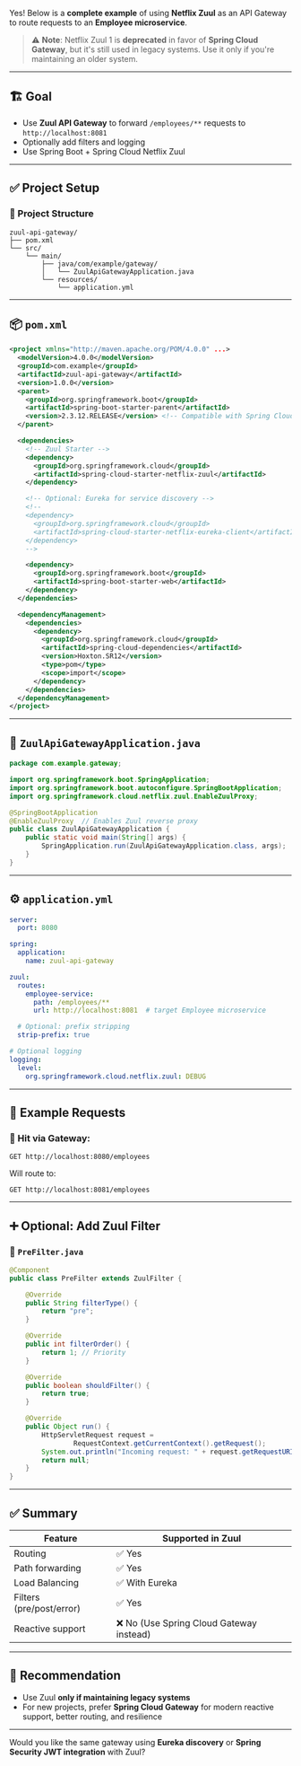 Yes! Below is a **complete example** of using **Netflix Zuul** as an API Gateway to route requests to an **Employee microservice**.

> ⚠️ **Note**: Netflix Zuul 1 is **deprecated** in favor of **Spring Cloud Gateway**, but it's still used in legacy systems. Use it only if you're maintaining an older system.

---

## 🏗️ Goal

* Use **Zuul API Gateway** to forward `/employees/**` requests to `http://localhost:8081`
* Optionally add filters and logging
* Use Spring Boot + Spring Cloud Netflix Zuul

---

## ✅ Project Setup

### 📁 Project Structure

```
zuul-api-gateway/
├── pom.xml
└── src/
    └── main/
        ├── java/com/example/gateway/
        │   └── ZuulApiGatewayApplication.java
        └── resources/
            └── application.yml
```

---

## 📦 `pom.xml`

```xml
<project xmlns="http://maven.apache.org/POM/4.0.0" ...>
  <modelVersion>4.0.0</modelVersion>
  <groupId>com.example</groupId>
  <artifactId>zuul-api-gateway</artifactId>
  <version>1.0.0</version>
  <parent>
    <groupId>org.springframework.boot</groupId>
    <artifactId>spring-boot-starter-parent</artifactId>
    <version>2.3.12.RELEASE</version> <!-- Compatible with Spring Cloud Netflix -->
  </parent>

  <dependencies>
    <!-- Zuul Starter -->
    <dependency>
      <groupId>org.springframework.cloud</groupId>
      <artifactId>spring-cloud-starter-netflix-zuul</artifactId>
    </dependency>

    <!-- Optional: Eureka for service discovery -->
    <!--
    <dependency>
      <groupId>org.springframework.cloud</groupId>
      <artifactId>spring-cloud-starter-netflix-eureka-client</artifactId>
    </dependency>
    -->

    <dependency>
      <groupId>org.springframework.boot</groupId>
      <artifactId>spring-boot-starter-web</artifactId>
    </dependency>
  </dependencies>

  <dependencyManagement>
    <dependencies>
      <dependency>
        <groupId>org.springframework.cloud</groupId>
        <artifactId>spring-cloud-dependencies</artifactId>
        <version>Hoxton.SR12</version>
        <type>pom</type>
        <scope>import</scope>
      </dependency>
    </dependencies>
  </dependencyManagement>
</project>
```

---

## 🚀 `ZuulApiGatewayApplication.java`

```java
package com.example.gateway;

import org.springframework.boot.SpringApplication;
import org.springframework.boot.autoconfigure.SpringBootApplication;
import org.springframework.cloud.netflix.zuul.EnableZuulProxy;

@SpringBootApplication
@EnableZuulProxy  // Enables Zuul reverse proxy
public class ZuulApiGatewayApplication {
    public static void main(String[] args) {
        SpringApplication.run(ZuulApiGatewayApplication.class, args);
    }
}
```

---

## ⚙️ `application.yml`

```yaml
server:
  port: 8080

spring:
  application:
    name: zuul-api-gateway

zuul:
  routes:
    employee-service:
      path: /employees/**
      url: http://localhost:8081  # target Employee microservice

  # Optional: prefix stripping
  strip-prefix: true

# Optional logging
logging:
  level:
    org.springframework.cloud.netflix.zuul: DEBUG
```

---

## 🧪 Example Requests

### 🎯 Hit via Gateway:

```http
GET http://localhost:8080/employees
```

Will route to:

```http
GET http://localhost:8081/employees
```

---

## ➕ Optional: Add Zuul Filter

### 📄 `PreFilter.java`

```java
@Component
public class PreFilter extends ZuulFilter {

    @Override
    public String filterType() {
        return "pre";
    }

    @Override
    public int filterOrder() {
        return 1; // Priority
    }

    @Override
    public boolean shouldFilter() {
        return true;
    }

    @Override
    public Object run() {
        HttpServletRequest request =
                RequestContext.getCurrentContext().getRequest();
        System.out.println("Incoming request: " + request.getRequestURI());
        return null;
    }
}
```

---

## ✅ Summary

| Feature                  | Supported in Zuul                       |
| ------------------------ | --------------------------------------- |
| Routing                  | ✅ Yes                                   |
| Path forwarding          | ✅ Yes                                   |
| Load Balancing           | ✅ With Eureka                           |
| Filters (pre/post/error) | ✅ Yes                                   |
| Reactive support         | ❌ No (Use Spring Cloud Gateway instead) |

---

## 🧠 Recommendation

* Use Zuul **only if maintaining legacy systems**
* For new projects, prefer **Spring Cloud Gateway** for modern reactive support, better routing, and resilience

---

Would you like the same gateway using **Eureka discovery** or **Spring Security JWT integration** with Zuul?

